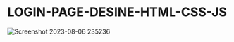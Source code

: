 # LOGIN-PAGE-DESINE-HTML-CSS-JS
![Screenshot 2023-08-06 235236](https://github.com/Narayan-Thakare/LOGIN-PAGE-DESINE-HTML-CSS-JS/assets/113063658/faaf92fd-4a89-46f2-9c52-0cb58356aff5)
